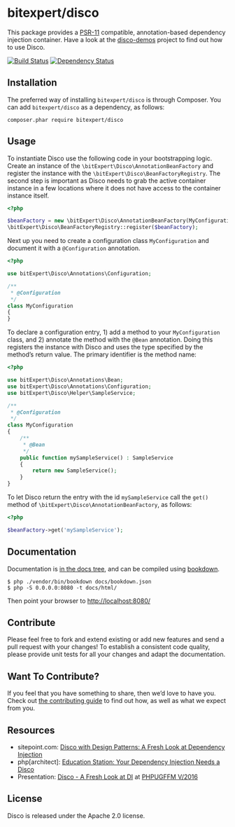 # bitexpert/disco

This package provides a [PSR-11](http://www.php-fig.org/psr/psr-11/) compatible, annotation-based dependency injection container. Have a look at the [disco-demos](https://github.com/bitExpert/disco-demos) project to find out how to use Disco.

[![Build Status](https://travis-ci.org/bitExpert/disco.svg?branch=master)](https://travis-ci.org/bitExpert/disco)
[![Dependency Status](https://www.versioneye.com/user/projects/563e5b144d415e0018000121/badge.svg?style=flat)](https://www.versioneye.com/user/projects/563e5b144d415e0018000121)

## Installation

The preferred way of installing `bitexpert/disco` is through Composer.
You can add `bitexpert/disco` as a dependency, as follows:

```
composer.phar require bitexpert/disco
```

## Usage

To instantiate Disco use the following code in your bootstrapping logic.
Create an instance of the `\bitExpert\Disco\AnnotationBeanFactory` and register the instance with the `\bitExpert\Disco\BeanFactoryRegistry`.
The second step is important as Disco needs to grab the active container instance in a few locations where it does not have access to the container instance itself.

```php
<?php

$beanFactory = new \bitExpert\Disco\AnnotationBeanFactory(MyConfiguration::class);
\bitExpert\Disco\BeanFactoryRegistry::register($beanFactory);
```

Next up you need to create a configuration class `MyConfiguration` and document it with a `@Configuration` annotation.

```php
<?php

use bitExpert\Disco\Annotations\Configuration;

/**
 * @Configuration
 */
class MyConfiguration
{
}
```

To declare a configuration entry, 1) add a method to your `MyConfiguration` class, and 2) annotate the method with the `@Bean` annotation.
Doing this registers the instance with Disco and uses the type specified by the method’s return value. The primary identifier is the method name:

```php
<?php

use bitExpert\Disco\Annotations\Bean;
use bitExpert\Disco\Annotations\Configuration;
use bitExpert\Disco\Helper\SampleService;

/**
 * @Configuration
 */
class MyConfiguration
{
    /**
     * @Bean
     */
    public function mySampleService() : SampleService
    {
        return new SampleService();
    }
}
```

To let Disco return the entry with the id `mySampleService` call the `get()` method of `\bitExpert\Disco\AnnotationBeanFactory`, as follows:

```php
<?php

$beanFactory->get('mySampleService');
```

## Documentation

Documentation is [in the docs tree](docs/), and can be compiled using [bookdown](http://bookdown.io).

```console
$ php ./vendor/bin/bookdown docs/bookdown.json
$ php -S 0.0.0.0:8080 -t docs/html/
```

Then point your browser to [http://localhost:8080/](http://localhost:8080/)

## Contribute

Please feel free to fork and extend existing or add new features and send a pull request with your changes! To establish a consistent code quality, please provide unit tests for all your changes and adapt the documentation.

## Want To Contribute?

If you feel that you have something to share, then we’d love to have you.
Check out [the contributing guide](CONTRIBUTING.md) to find out how, as well as what we expect from you.

## Resources

 - sitepoint.com: [Disco with Design Patterns: A Fresh Look at Dependency Injection](https://www.sitepoint.com/disco-with-frameworks-and-design-patterns-a-fresh-look-at-dependency-injection/)
 - php[architect]: [Education Station: Your Dependency Injection Needs a Disco](https://www.phparch.com/magazine/2016-2/september/)
 - Presentation: [Disco - A Fresh Look at DI](https://talks.bitexpert.de/phpugffm16-disco/) at [PHPUGFFM V/2016](http://www.phpugffm.de)

## License

Disco is released under the Apache 2.0 license.
